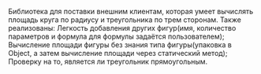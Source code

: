 Библиотека для поставки внешним клиентам, которая умеет вычислять площадь круга по радиусу и треугольника по трем сторонам. Также реализованы: Легкость добавления других фигур(имя, количество параметров и формула для формулы задаётся пользователем); Вычисление площади фигуры без знания типа фигуры(упаковка в Object, а затем вычисление площади через статический метод); Проверку на то, является ли треугольник прямоугольным.
